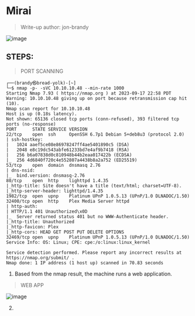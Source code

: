 # Mirai
> Write-up author: jon-brandy

![image](https://github.com/jon-brandy/hackthebox/assets/70703371/7f6ce7fc-c2e5-4f81-ba24-a4de384b6a40)

## STEPS:
> PORT SCANNING

```
┌──(brandy㉿bread-yolk)-[~]
└─$ nmap -p- -sVC 10.10.10.48 --min-rate 1000 
Starting Nmap 7.93 ( https://nmap.org ) at 2023-09-17 22:58 PDT
Warning: 10.10.10.48 giving up on port because retransmission cap hit (10).
Nmap scan report for 10.10.10.48
Host is up (0.18s latency).
Not shown: 65136 closed tcp ports (conn-refused), 393 filtered tcp ports (no-response)
PORT      STATE SERVICE VERSION
22/tcp    open  ssh     OpenSSH 6.7p1 Debian 5+deb8u3 (protocol 2.0)
| ssh-hostkey: 
|   1024 aaef5ce08e86978247ff4ae5401890c5 (DSA)
|   2048 e8c19dc543abfe61233bd7e4af9b7418 (RSA)
|   256 b6a07838d0c810948b44b2eaa017422b (ECDSA)
|_  256 4d6840f720c4e552807a4438b8a2a752 (ED25519)
53/tcp    open  domain  dnsmasq 2.76
| dns-nsid: 
|_  bind.version: dnsmasq-2.76
80/tcp    open  http    lighttpd 1.4.35
|_http-title: Site doesn't have a title (text/html; charset=UTF-8).
|_http-server-header: lighttpd/1.4.35
1982/tcp  open  upnp    Platinum UPnP 1.0.5.13 (UPnP/1.0 DLNADOC/1.50)
32400/tcp open  http    Plex Media Server httpd
| http-auth: 
| HTTP/1.1 401 Unauthorized\x0D
|_  Server returned status 401 but no WWW-Authenticate header.
|_http-title: Unauthorized
|_http-favicon: Plex
|_http-cors: HEAD GET POST PUT DELETE OPTIONS
32469/tcp open  upnp    Platinum UPnP 1.0.5.13 (UPnP/1.0 DLNADOC/1.50)
Service Info: OS: Linux; CPE: cpe:/o:linux:linux_kernel

Service detection performed. Please report any incorrect results at https://nmap.org/submit/ .
Nmap done: 1 IP address (1 host up) scanned in 70.83 seconds
```

1. Based from the nmap result, the machine runs a web application.

> WEB APP

![image](https://github.com/jon-brandy/hackthebox/assets/70703371/bb26fee6-88bc-495e-93c9-2b61cf28bd41)


2. 

